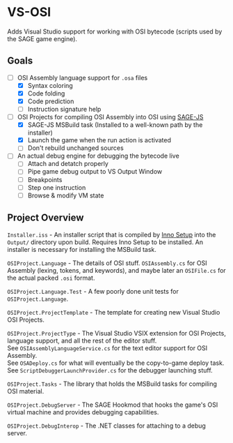 # VS-OSI
Adds Visual Studio support for working with OSI bytecode (scripts used by the SAGE game engine).

Goals
-----
 - [ ] OSI Assembly language support for `.osa` files
   - [X] Syntax coloring
   - [X] Code folding
   - [X] Code prediction
   - [ ] Instruction signature help
 - [ ] OSI Projects for compiling OSI Assembly into OSI using [SAGE-JS](https://github.com/TheLegendOfMataNui/sage-js)
   - [X] SAGE-JS MSBuild task (Installed to a well-known path by the installer)
   - [X] Launch the game when the run action is activated
   - [ ] Don't rebuild unchanged sources
 - [ ] An actual debug engine for debugging the bytecode live
   - [ ] Attach and detatch properly
   - [ ] Pipe game debug output to VS Output Window
   - [ ] Breakpoints
   - [ ] Step one instruction
   - [ ] Browse & modify VM state

Project Overview
----------------

`Installer.iss` - An installer script that is compiled by [Inno Setup](http://www.jrsoftware.org/isinfo.php) into the `Output/` directory upon build. Requires Inno Setup to be installed. An installer is necessary for installing the MSBuild task.

`OSIProject.Language` - The details of OSI stuff. `OSIAssembly.cs` for OSI Assembly (lexing, tokens, and keywords), and maybe later an `OSIFile.cs` for the actual packed `.osi` format.

`OSIProject.Language.Test` - A few poorly done unit tests for `OSIProject.Language`.

`OSIProject.ProjectTemplate` - The template for creating new Visual Studio OSI Projects.

`OSIProject.ProjectType` - The Visual Studio VSIX extension for OSI Projects, language support, and all the rest of the editor stuff.
<br/>
See `OSIAssemblyLanguageService.cs` for the text editor support for OSI Assembly.
<br/>
See `OSADeploy.cs` for what will eventually be the copy-to-game deploy task.
<br/>
See `ScriptDebuggerLaunchProvider.cs` for the debugger launching stuff.

`OSIProject.Tasks` - The library that holds the MSBuild tasks for compiling OSI material.

`OSIProject.DebugServer` - The SAGE Hookmod that hooks the game's OSI virtual machine and provides debugging capabilities.

`OSIProject.DebugInterop` - The .NET classes for attaching to a debug server.